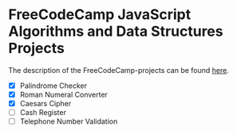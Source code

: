 # FreeCodeCamp JavaScript Algorithms and Data Structures Projects
 
The description of the FreeCodeCamp-projects can be found [here](https://www.freecodecamp.org/learn/javascript-algorithms-and-data-structures/#javascript-algorithms-and-data-structures-projects).
- [x] Palindrome Checker
- [x] Roman Numeral Converter
- [x] Caesars Cipher
- [ ] Cash Register
- [ ] Telephone Number Validation
